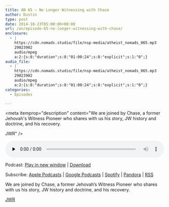 ```yaml
---
title: AN 65 – No Longer Witnessing with Chase
author: Dustin
type: post
date: 2014-10-23T05:00:00+00:00
url: /an/episode-65-no-longer-witnessing-with-chase/
enclosure:
  - |
    https://cdn.nomads.studio/file/nsp-media/atheist_nomads_065.mp3
    29023902
    audio/mpeg
    a:2:{s:8:"duration";s:8:"01:00:24";s:8:"explicit";s:1:"0";}
audio_file:
  - |
    https://cdn.nomads.studio/file/nsp-media/atheist_nomads_065.mp3
    29023902
    audio/mpeg
    a:2:{s:8:"duration";s:8:"01:00:24";s:8:"explicit";s:1:"0";}
categories:
  - Episodes

---
```

<div itemscope itemtype="http://schema.org/AudioObject">
  <meta itemprop="name" content="Episode 65 &#8211; No Longer Witnessing with Chase" />
  
  <meta itemprop="uploadDate" content="2014-10-22T23:00:00-06:00" />
  
  <meta itemprop="encodingFormat" content="audio/mpeg" />
  
  <meta itemprop="duration" content="PT1H00M24S" />
  
  <meta itemprop="description" content="We are joined by Chase, a former Jehovah's Witness Pioneer who shares with us his story, JW history and doctrine, and his recovery.

JWR" />
  
  <meta itemprop="contentUrl" content="https://dts.podtrac.com/redirect.mp3/cdn.nomads.studio/file/nsp-media/atheist_nomads_065.mp3" />
  
  <meta itemprop="contentSize" content="27.7" />
  </p> 
  
  <div class="powerpress_player" id="powerpress_player_8320">
    <audio class="wp-audio-shortcode" id="audio-5173-64" preload="none" style="width: 100%;" controls="controls"><source type="audio/mpeg" src="https://dts.podtrac.com/redirect.mp3/cdn.nomads.studio/file/nsp-media/atheist_nomads_065.mp3?_=64" /><a href="https://dts.podtrac.com/redirect.mp3/cdn.nomads.studio/file/nsp-media/atheist_nomads_065.mp3">https://dts.podtrac.com/redirect.mp3/cdn.nomads.studio/file/nsp-media/atheist_nomads_065.mp3</a></audio>
  </div>
</div>

<p class="powerpress_links powerpress_links_mp3">
  Podcast: <a href="https://dts.podtrac.com/redirect.mp3/cdn.nomads.studio/file/nsp-media/atheist_nomads_065.mp3" class="powerpress_link_pinw" target="_blank" title="Play in new window" onclick="return powerpress_pinw('https://htotw.com/?powerpress_pinw=5173-podcast');" rel="nofollow">Play in new window</a> | <a href="https://dts.podtrac.com/redirect.mp3/cdn.nomads.studio/file/nsp-media/atheist_nomads_065.mp3" class="powerpress_link_d" title="Download" rel="nofollow" download="atheist_nomads_065.mp3">Download</a>
</p>

<p class="powerpress_links powerpress_subscribe_links">
  Subscribe: <a href="https://podcasts.apple.com/us/podcast/humanists-take-on-the-world/id530050098?mt=2&ls=1" class="powerpress_link_subscribe powerpress_link_subscribe_itunes" target="_blank" title="Subscribe on Apple Podcasts" rel="nofollow">Apple Podcasts</a> | <a href="https://www.google.com/podcasts?feed=aHR0cDovL2F0aGVpc3Rub21hZHMubGlic3luLmNvbS9yc3M%3D" class="powerpress_link_subscribe powerpress_link_subscribe_googleplay" target="_blank" title="Subscribe on Google Podcasts" rel="nofollow">Google Podcasts</a> | <a href="https://open.spotify.com/show/3LzK2xZGike6Tc1GEMtMbr?si=LieN9SNuTpq96smuaUsH8A" class="powerpress_link_subscribe powerpress_link_subscribe_spotify" target="_blank" title="Subscribe on Spotify" rel="nofollow">Spotify</a> | <a href="https://www.pandora.com/podcast/atheist-nomads/PC:10122?corr=62071012&part=ug" class="powerpress_link_subscribe powerpress_link_subscribe_pandora" target="_blank" title="Subscribe on Pandora" rel="nofollow">Pandora</a> | <a href="https://htotw.com/feed/podcast/" class="powerpress_link_subscribe powerpress_link_subscribe_rss" target="_blank" title="Subscribe via RSS" rel="nofollow">RSS</a>
</p>

We are joined by Chase, a former Jehovah&#8217;s Witness Pioneer who shares with us his story, JW history and doctrine, and his recovery.

<a href="http://www.jehovahswitnessrecovery.com/forum/index.php" target="_blank" rel="noopener">JWR</a>